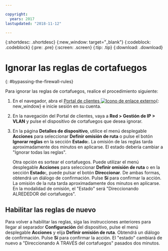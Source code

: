 ```yaml
---

copyright:
  years: 2017
lastupdated: "2018-11-12"

---
```


{:shortdesc: .shortdesc}
{:new_window: target="_blank"}
{:codeblock: .codeblock}
{:pre: .pre}
{:screen: .screen}
{:tip: .tip}
{:download: .download}

# Ignorar las reglas de cortafuegos
{: #bypassing-the-firewall-rules}

Para ignorar las reglas de cortafuegos, realice el procedimiento siguiente:

1. En el navegador, abra el [Portal de clientes ![Icono de enlace externo](../../icons/launch-glyph.svg "Icono de enlace externo")](https://control.softlayer.com/){: new_window} e inicie sesión en su cuenta.
2. En la navegación del Portal de clientes, vaya a **Red > Gestión de IP > VLAN** y pulse el dispositivo de cortafuegos que desea ignorar.
3. En la página **Detalles de dispositivo**, utilice el menú desplegable **Acciones** para seleccionar **Definir omisión de ruta** o pulse el botón **Ignorar reglas** en la sección **Estado:**. La omisión de las reglas tarda aproximadamente dos minutos en aplicarse. El estado debería cambiar a "Ignorar todas las reglas".

	Otra opción es sortear el cortafuegos. Puede utilizar el menú desplegable **Acciones** para seleccionar **Definir omisión de ruta** o en la sección **Estado:**, puede pulsar el botón **Direccionar**. De ambas formas, obtendrá un diálogo de confirmación. Pulse **Sí** para confirmar la acción. La omisión de la ruta tarda aproximadamente dos minutos en aplicarse. En la modalidad de omisión, el "Estado" será "Direccionando ALREDEDOR del cortafuegos".

## Habilitar las reglas de nuevo

Para volver a habilitar las reglas, siga las instrucciones anteriores para llegar al separador **Configuración** del dispositivo, pulse el menú desplegable **Acciones** y elija **Definir omisión de ruta**. Obtendrá un diálogo de confirmación. Pulse **Sí** para confirmar la acción. El "estado" cambiará de nuevo a "Direccionando A TRAVÉS del cortafuegos" pasados dos minutos.
